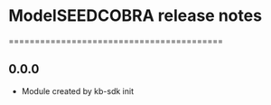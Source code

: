 # ModelSEEDCOBRA release notes
=========================================

0.0.0
-----
* Module created by kb-sdk init
